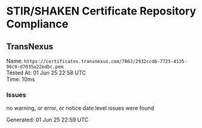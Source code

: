 # STIR/SHAKEN Certificate Repository Compliance

## TransNexus

Name: `https://certificates.transnexus.com/786J/2932ccd6-7725-4135-96c0-d7035a22edbc.pem`\
Tested At: 01 Jun 25 22:58 UTC\
Time: 10ms

### Issues

no warning, or error, or notice date level issues were found

Generated: 01 Jun 25 22:59 UTC